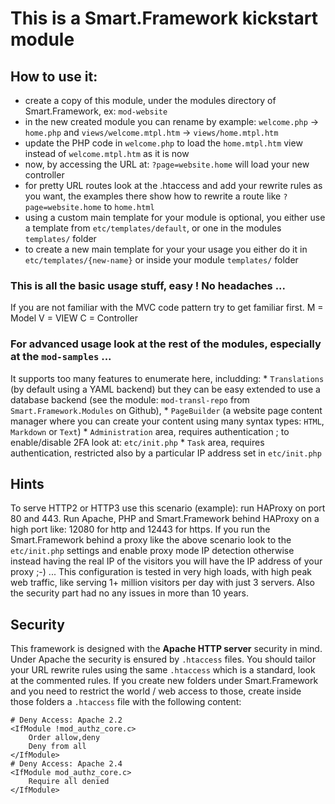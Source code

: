 # This is a Smart.Framework kickstart module


## How to use it:
* create a copy of this module, under the modules directory of Smart.Framework, ex: `mod-website`
* in the new created module you can rename by example: `welcome.php` -> `home.php` and `views/welcome.mtpl.htm` -> `views/home.mtpl.htm`
* update the PHP code in `welcome.php` to load the `home.mtpl.htm` view instead of `welcome.mtpl.htm` as it is now
* now, by accessing the URL at: `?page=website.home` will load your new controller
* for pretty URL routes look at the .htaccess and add your rewrite rules as you want, the examples there show how to rewrite a route like `?page=website.home` to `home.html`
* using a custom main template for your module is optional, you either use a template from `etc/templates/default`, or one in the modules `templates/` folder
* to create a new main template for your your usage you either do it in `etc/templates/{new-name}` or inside your module `templates/` folder

### This is all the **basic usage** stuff, easy ! No headaches ...
If you are not familiar with the MVC code pattern try to get familiar first.
M = Model
V = VIEW
C = Controller

### For **advanced usage** look at the rest of the modules, especially at the `mod-samples` ...
It supports too many features to enumerate here, includding:
	* `Translations` (by default using a YAML backend) but they can be easy extended to use a database backend (see the module: `mod-transl-repo` from `Smart.Framework.Modules` on Github),
	* `PageBuilder` (a website page content manager where you can create your content using many syntax types: `HTML`, `Markdown` or `Text`)
	* `Administration` area, requires authentication ; to enable/disable 2FA look at: `etc/init.php`
	* `Task` area, requires authentication, restricted also by a particular IP address set in `etc/init.php`


## Hints
To serve HTTP2 or HTTP3 use this scenario (example): run HAProxy on port 80 and 443.
Run Apache, PHP and Smart.Framework behind HAProxy on a high port like: 12080 for http and 12443 for https.
If you run the Smart.Framework behind a proxy like the above scenario look to the `etc/init.php` settings and enable proxy mode IP detection otherwise instead having the real IP of the visitors you will have the IP address of your proxy ;-) ...
This configuration is tested in very high loads, with high peak web traffic, like serving 1+ million visitors per day with just 3 servers.
Also the security part had no any issues in more than 10 years.


## Security
This framework is designed with the **Apache HTTP server** security in mind.
Under Apache the security is ensured by `.htaccess` files.
You should tailor your URL rewrite rules using the same `.htaccess` which is a standard, look at the commented rules.
If you create new folders under Smart.Framework and you need to restrict the world / web access to those, create inside those folders a `.htaccess` file with the following content:
```
# Deny Access: Apache 2.2
<IfModule !mod_authz_core.c>
	Order allow,deny
	Deny from all
</IfModule>
# Deny Access: Apache 2.4
<IfModule mod_authz_core.c>
	Require all denied
</IfModule>
```

